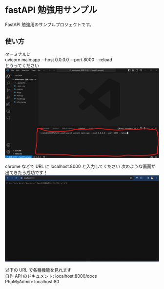 # fastAPI 勉強用サンプル

FastAPI 勉強用のサンプルプロジェクトです。

## 使い方

ターミナルに <br />
uvicorn main:app --host 0.0.0.0 --port 8000 --reload <br />
とうってください
![](./images/explanation1.png)

chrome などで URL に localhost:8000 と入力してください
次のような画面が出てきたら成功です！
![](./images/explanation2.png)

以下の URL で各種機能を見れます <br />
自作 API のドキュメント: localhost:8000/docs <br />
PhpMyAdmin: localhost:80 <br />
